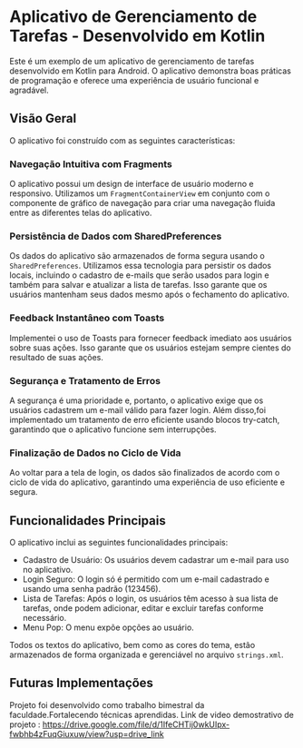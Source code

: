 
# Aplicativo de Gerenciamento de Tarefas - Desenvolvido em Kotlin

Este é um exemplo de um aplicativo de gerenciamento de tarefas desenvolvido em Kotlin para Android. O aplicativo demonstra boas práticas de programação e oferece uma experiência de usuário funcional e agradável.

## Visão Geral

O aplicativo foi construído com as seguintes características:

### Navegação Intuitiva com Fragments

O aplicativo possui um design de interface de usuário moderno e responsivo. Utilizamos um `FragmentContainerView` em conjunto com o componente de gráfico de navegação para criar uma navegação fluida entre as diferentes telas do aplicativo.

### Persistência de Dados com SharedPreferences

Os dados do aplicativo são armazenados de forma segura usando o `SharedPreferences`. Utilizamos essa tecnologia para persistir os dados locais, incluindo o cadastro de e-mails que serão usados para login e também para salvar e atualizar a lista de tarefas. Isso garante que os usuários mantenham seus dados mesmo após o fechamento do aplicativo.

### Feedback Instantâneo com Toasts

Implementei o uso de Toasts para fornecer feedback imediato aos usuários sobre suas ações. Isso garante que os usuários estejam sempre cientes do resultado de suas ações.

### Segurança e Tratamento de Erros

A segurança é uma prioridade e, portanto, o aplicativo exige que os usuários cadastrem um e-mail válido para fazer login. Além disso,foi implementado um tratamento de erro eficiente usando blocos try-catch, garantindo que o aplicativo funcione sem interrupções.

### Finalização de Dados no Ciclo de Vida

Ao voltar para a tela de login, os dados são finalizados de acordo com o ciclo de vida do aplicativo, garantindo uma experiência de uso eficiente e segura.

## Funcionalidades Principais

O aplicativo inclui as seguintes funcionalidades principais:

- Cadastro de Usuário: Os usuários devem cadastrar um e-mail para uso no aplicativo.
- Login Seguro: O login só é permitido com um e-mail cadastrado e usando uma senha padrão (123456).
- Lista de Tarefas: Após o login, os usuários têm acesso à sua lista de tarefas, onde podem adicionar, editar e excluir tarefas conforme necessário.
- Menu Pop: O menu expõe opções ao usuário.

Todos os textos do aplicativo, bem como as cores do tema, estão armazenados de forma organizada e gerenciável no arquivo `strings.xml`.

## Futuras Implementações


Projeto foi desenvolvido como trabalho bimestral da faculdade.Fortalecendo técnicas aprendidas.
Link de video demostrativo de projeto : https://drive.google.com/file/d/1IfeCHTij0wkUIpx-fwbhb4zFuqGiuxuw/view?usp=drive_link


